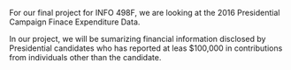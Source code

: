 
For our final project for INFO 498F, we are looking at the 2016 Presidential Campaign Finace Expenditure Data. 

In our project, we will be sumarizing financial information disclosed by Presidential candidates who has reported at leas $100,000 in contributions from individuals other than the candidate. 


